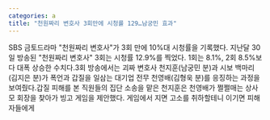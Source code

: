 ```yaml
---
categories: a
title: "천원짜리 변호사 3회만에 시청률 129…남궁민 효과"
---
```

SBS 금토드라마 "천원짜리 변호사"가 3회 만에 10%대 시청률을 기록했다. 지난달 30일 방송된 "천원짜리 변호사" 3회는 시청률 12.9%를 찍었다. 1회는 8.1%, 2회 8.5%보다 대폭 상승한 수치다.3회 방송에서는 괴짜 변호사 천지훈(남궁민 분)과 시보 백마리(김지은 분)가 폭언과 갑질을 일삼는 대기업 전무 천영배(김형욱 분)를 응징하는 과정을 보여줬다.갑질 피해를 본 직원들의 집단 소송을 맡은 천지훈은 천영배가 쩔쩔매는 상사 모 회장을 찾아가 빙고 게임을 제안했다. 게임에서 지면 고소를 취하할테니 이기면 피해자들에게